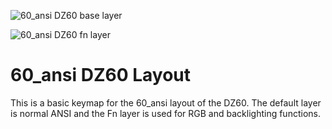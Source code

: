 ![60_ansi DZ60 base layer](https://i.imgur.com/MqBLh3D.png)

![60_ansi DZ60 fn layer](https://i.imgur.com/ml1djHi.png)

# 60_ansi DZ60 Layout

This is a basic keymap for the 60_ansi layout of the DZ60.
The default layer is normal ANSI and the Fn layer is used for RGB
and backlighting functions.

